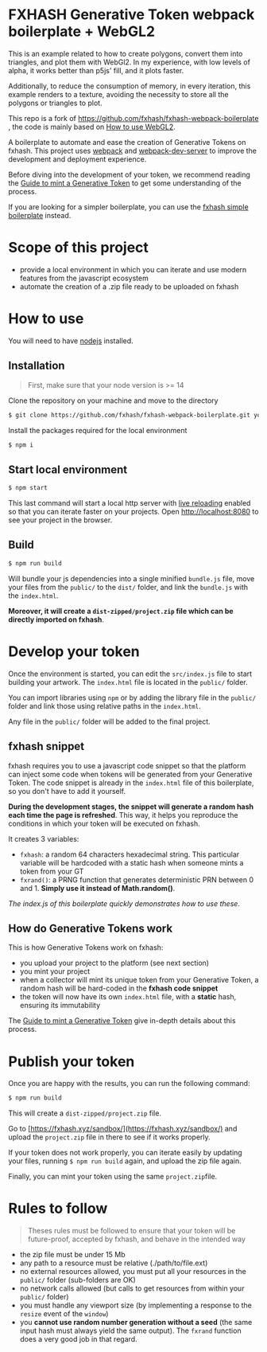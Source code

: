 # FXHASH Generative Token webpack boilerplate + WebGL2

This is an example related to how to create polygons, convert them into triangles, and plot them with WebGl2. In my experience, with low levels of alpha, it works better than p5js' fill, and it plots faster.

Additionally, to reduce the consumption of memory, in every iteration, this example renders to a texture, avoiding the necessity to store all the polygons or triangles to plot.

This repo is a fork of https://github.com/fxhash/fxhash-webpack-boilerplate , the code is mainly based on [How to use WebGL2](https://webgl2fundamentals.org/webgl/lessons/webgl-getting-webgl2.html).

A boilerplate to automate and ease the creation of Generative Tokens on fxhash. This project uses [webpack](https://webpack.js.org/) and [webpack-dev-server](https://github.com/webpack/webpack-dev-server) to improve the development and deployment experience.

Before diving into the development of your token, we recommend reading the [Guide to mint a Generative Token](https://fxhash.xyz/articles/guide-mint-generative-token) to get some understanding of the process.

If you are looking for a simpler boilerplate, you can use the [fxhash simple boilerplate](https://github.com/fxhash/fxhash-simple-boilerplate) instead.

# Scope of this project

-   provide a local environment in which you can iterate and use modern features from the javascript ecosystem
-   automate the creation of a .zip file ready to be uploaded on fxhash

# How to use

You will need to have [nodejs](https://nodejs.org/) installed.

## Installation

> First, make sure that your node version is >= 14

Clone the repository on your machine and move to the directory

```sh
$ git clone https://github.com/fxhash/fxhash-webpack-boilerplate.git your_folder && cd your_folder
```

Install the packages required for the local environment

```sh
$ npm i
```

## Start local environment

```sh
$ npm start
```

This last command will start a local http server with [live reloading](https://webpack.js.org/configuration/dev-server/#devserverlivereload) enabled so that you can iterate faster on your projects. Open [http://localhost:8080](http://localhost:8080) to see your project in the browser.

## Build

```sh
$ npm run build
```

Will bundle your js dependencies into a single minified `bundle.js` file, move your files from the `public/` to the `dist/` folder, and link the `bundle.js` with the `index.html`.

**Moreover, it will create a `dist-zipped/project.zip` file which can be directly imported on fxhash**.

# Develop your token

Once the environment is started, you can edit the `src/index.js` file to start building your artwork. The `index.html` file is located in the `public/` folder.

You can import libraries using `npm` or by adding the library file in the `public/` folder and link those using relative paths in the `index.html`.

Any file in the `public/` folder will be added to the final project.

## fxhash snippet

fxhash requires you to use a javascript code snippet so that the platform can inject some code when tokens will be generated from your Generative Token. The code snippet is already in the `index.html` file of this boilerplate, so you don't have to add it yourself.

**During the development stages, the snippet will generate a random hash each time the page is refreshed**. This way, it helps you reproduce the conditions in which your token will be executed on fxhash.

It creates 3 variables:

-   `fxhash`: a random 64 characters hexadecimal string. This particular variable will be hardcoded with a static hash when someone mints a token from your GT
-   `fxrand()`: a PRNG function that generates deterministic PRN between 0 and 1. **Simply use it instead of Math.random()**.

_The index.js of this boilerplate quickly demonstrates how to use these_.

## How do Generative Tokens work

This is how Generative Tokens work on fxhash:

-   you upload your project to the platform (see next section)
-   you mint your project
-   when a collector will mint its unique token from your Generative Token, a random hash will be hard-coded in the **fxhash code snippet**
-   the token will now have its own `index.html` file, with a **static** hash, ensuring its immutability

The [Guide to mint a Generative Token](https://fxhash.xyz/articles/guide-mint-generative-token) give in-depth details about this process.

# Publish your token

Once you are happy with the results, you can run the following command:

```sh
$ npm run build
```

This will create a `dist-zipped/project.zip` file.

Go to [https://fxhash.xyz/sandbox/](https://fxhash.xyz/sandbox/) and upload the `project.zip` file in there to see if it works properly.

If your token does not work properly, you can iterate easily by updating your files, running `$ npm run build` again, and upload the zip file again.

Finally, you can mint your token using the same `project.zip`file.

# Rules to follow

> Theses rules must be followed to ensure that your token will be future-proof, accepted by fxhash, and behave in the intended way

-   the zip file must be under 15 Mb
-   any path to a resource must be relative (./path/to/file.ext)
-   no external resources allowed, you must put all your resources in the `public/` folder (sub-folders are OK)
-   no network calls allowed (but calls to get resources from within your `public/` folder)
-   you must handle any viewport size (by implementing a response to the `resize` event of the `window`)
-   you **cannot use random number generation without a seed** (the same input hash must always yield the same output). The `fxrand` function does a very good job in that regard.
